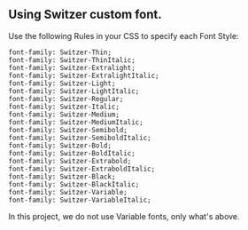 ## Using Switzer custom font.
Use the following Rules in your CSS to specify each Font Style:
```
font-family: Switzer-Thin;
font-family: Switzer-ThinItalic;
font-family: Switzer-Extralight;
font-family: Switzer-ExtralightItalic;
font-family: Switzer-Light;
font-family: Switzer-LightItalic;
font-family: Switzer-Regular;
font-family: Switzer-Italic;
font-family: Switzer-Medium;
font-family: Switzer-MediumItalic;
font-family: Switzer-Semibold;
font-family: Switzer-SemiboldItalic;
font-family: Switzer-Bold;
font-family: Switzer-BoldItalic;
font-family: Switzer-Extrabold;
font-family: Switzer-ExtraboldItalic;
font-family: Switzer-Black;
font-family: Switzer-BlackItalic;
font-family: Switzer-Variable;
font-family: Switzer-VariableItalic;

```

In this project, we do not use Variable fonts, only what's above.



